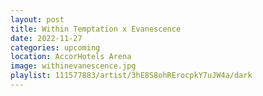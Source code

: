 ```yaml
---
layout: post
title: Within Temptation x Evanescence
date: 2022-11-27
categories: upcoming
location: AccorHotels Arena
image: withinevanescence.jpg
playlist: 111577883/artist/3hE8S8ohRErocpkY7uJW4a/dark
---
```


